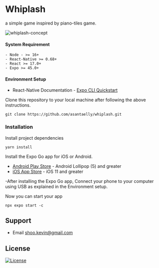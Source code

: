 # Whiplash

a simple game inspired by piano-tiles game.


![whiplash-concept](https://github.com/asantaelly/whiplash/assets/42144545/fc4d31ed-b44b-4d5d-9e3d-8ab9b01245e8)


#### System Requirement

    - Node - >= 16+
    - React-Native >= 0.68+
    - React >= 17.0+
    - Expo >= 45.0+


#### Environment Setup

- React-Native Documentation - [Expo CLI Quickstart](https://reactnative.dev/docs/environment-setup)


Clone this repository to your local machine after following the above instructions.

```
git clone https://github.com/asantaelly/whiplash.git
```

### Installation

Install project dependencies

```
yarn install
```
  
Install the Expo Go app for iOS or Android.

- [Android Play Store](https://play.google.com/store/apps/details?id=host.exp.exponent) - Android Lollipop (5) and greater
- [iOS App Store](https://apps.apple.com/app/expo-go/id982107779) -  iOS 11 and greater

 
 -After installing the Expo Go app, Connect your phone to your computer using USB as explained in the Environment setup.
 
 Now you can start your app
 ```
 npx expo start -c
 ```
## Support

- Email shoo.kevin@gmail.com

## License

[![License](http://img.shields.io/:license-mit-blue.svg?style=flat-square)](http://badges.mit-license.org)

